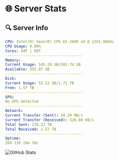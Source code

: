 # 🌐 Server Stats
## 🔍 Server Info
```yaml
CPU: Intel(R) Xeon(R) CPU E5-2699 v4 @ 1241.98GHz
CPU Usage: 0.90%
Cores: 44P | 88T
-----------------------------------
Memory:
Current Usage: 145.20 GB/503.74 GB
Available: 355.07 GB
-----------------------------------
Disk:
Current Usage: 52.12 GB/1.71 TB
Free: 1.57 TB
-----------------------------------
GPU:
No GPU detected
-----------------------------------
Network:
Current Transfer (Sent): 39.29 MB/s
Current Transfer (Received): 520.89 KB/s
Total Sent: 176.32 TB
Total Received: 2.57 TB
-----------------------------------
Uptime:
26d 13h 19m 18s
```
![GitHub Stats](https://img.shields.io/badge/Updated-2025-03-06_12:02:36-blue)